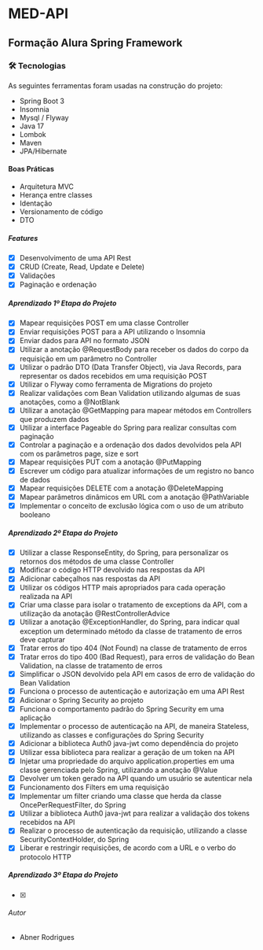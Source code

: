 # MED-API

## Formação Alura Spring Framework


### 🛠 Tecnologias

As seguintes ferramentas foram usadas na construção do projeto:

- Spring Boot 3
- Insomnia 
- Mysql / Flyway
- Java 17
- Lombok
- Maven
- JPA/Hibernate

#### Boas Práticas

- Arquitetura MVC
- Herança entre classes
- Identação
- Versionamento de código
- DTO

##### Features

- [x] Desenvolvimento de uma API Rest 
- [x] CRUD (Create, Read, Update e Delete) 
- [x] Validações
- [x] Paginação e ordenação

##### Aprendizado 1º Etapa do Projeto

- [x] Mapear requisições POST em uma classe Controller 
- [x] Enviar requisições POST para a API utilizando o Insomnia
- [x] Enviar dados para API no formato JSON
- [x] Utilizar a anotação @RequestBody para receber os dados do corpo da requisição em um parâmetro no Controller
- [x] Utilizar o padrão DTO (Data Transfer Object), via Java Records, para representar os dados recebidos em uma requisição POST
- [x] Utilizar o Flyway como ferramenta de Migrations do projeto
- [x] Realizar validações com Bean Validation utilizando algumas de suas anotações, como a @NotBlank
- [x] Utilizar a anotação @GetMapping para mapear métodos em Controllers que produzem dados
- [x] Utilizar a interface Pageable do Spring para realizar consultas com paginação
- [x] Controlar a paginação e a ordenação dos dados devolvidos pela API com os parâmetros page, size e sort
- [x] Mapear requisições PUT com a anotação @PutMapping
- [x] Escrever um código para atualizar informações de um registro no banco de dados
- [x] Mapear requisições DELETE com a anotação @DeleteMapping
- [x] Mapear parâmetros dinâmicos em URL com a anotação @PathVariable
- [x] Implementar o conceito de exclusão lógica com o uso de um atributo booleano

##### Aprendizado 2º Etapa do Projeto
- [x] Utilizar a classe ResponseEntity, do Spring, para personalizar os retornos dos métodos de uma classe Controller
- [x] Modificar o código HTTP devolvido nas respostas da API
- [x] Adicionar cabeçalhos nas respostas da API
- [x] Utilizar os códigos HTTP mais apropriados para cada operação realizada na API
- [x] Criar uma classe para isolar o tratamento de exceptions da API, com a utilização da anotação @RestControllerAdvice
- [x] Utilizar a anotação @ExceptionHandler, do Spring, para indicar qual exception um determinado método da classe de tratamento de erros deve capturar
- [x] Tratar erros do tipo 404 (Not Found) na classe de tratamento de erros
- [x] Tratar erros do tipo 400 (Bad Request), para erros de validação do Bean Validation, na classe de tratamento de erros
- [x] Simplificar o JSON devolvido pela API em casos de erro de validação do Bean Validation
- [x] Funciona o processo de autenticação e autorização em uma API Rest
- [x] Adicionar o Spring Security ao projeto
- [x] Funciona o comportamento padrão do Spring Security em uma aplicação
- [x] Implementar o processo de autenticação na API, de maneira Stateless, utilizando as classes e configurações do Spring Security
- [x] Adicionar a biblioteca Auth0 java-jwt como dependência do projeto
- [x] Utilizar essa biblioteca para realizar a geração de um token na API
- [x] Injetar uma propriedade do arquivo application.properties em uma classe gerenciada pelo Spring, utilizando a anotação @Value
- [x] Devolver um token gerado na API quando um usuário se autenticar nela
- [x] Funcionamento dos Filters em uma requisição
- [x] Implementar um filter criando uma classe que herda da classe OncePerRequestFilter, do Spring
- [x] Utilizar a biblioteca Auth0 java-jwt para realizar a validação dos tokens recebidos na API
- [x] Realizar o processo de autenticação da requisição, utilizando a classe SecurityContextHolder, do Spring
- [x] Liberar e restringir requisições, de acordo com a URL e o verbo do protocolo HTTP

##### Aprendizado 3º Etapa do Projeto
- [x]

###### Autor
- Abner Rodrigues 
